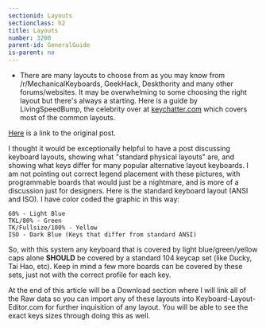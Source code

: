```yaml
---
sectionid: Layouts
sectionclass: h2
title: Layouts
number: 3200
parent-id: GeneralGuide
is-parent: no
---
```

- There are many layouts to choose from as you may know from /r/MechanicalKeyboards, GeekHack, Deskthority and many other forums/websites. It may be overwhelming to some choosing the right layout but there's always a starting. Here is a guide by LivingSpeedBump, the celebrity over at <a href = 'http://keychatter.com'>keychatter.com</a> which covers most of the common layouts. 

<a href = 'https://www.massdrop.com/talk/947/keyboard-layouts-explained-in-detail-many-pics?mode=group_open'>Here</a> is a link to the original post.

I thought it would be exceptionally helpful to have a post discussing keyboard layouts, showing what "standard physical layouts" are, and showing what keys differ for many popular alternative layout keyboards. I am not pointing out correct legend placement with these pictures, with programmable boards that would just be a nightmare, and is more of a discussion just for designers.
Here is the standard keyboard layout (ANSI and ISO). I have color coded the graphic in this way:

    60% - Light Blue
    TKL/80% - Green
    TK/Fullsize/100% - Yellow
    ISO - Dark Blue (Keys that differ from standard ANSI)

So, with this system any keyboard that is covered by light blue/green/yellow caps alone <strong>SHOULD</strong> be covered by a standard 104 keycap set (like Ducky, Tai Hao, etc). Keep in mind a few more boards can be covered by these sets, just not with the correct profile for each key. 

At the end of this article will be a Download section where I will link all of the Raw data so you can import any of these layouts into Keyboard-Layout-Editor.com for further inquisition of any layout. You will be able to see the exact keys sizes through doing this as well.